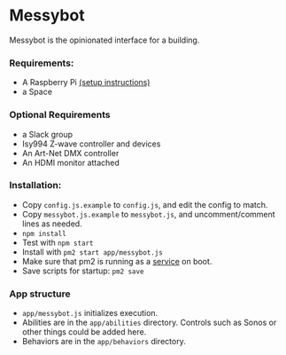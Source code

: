 # Messybot

Messybot is the opinionated interface for a building. 

### Requirements:

- A Raspberry Pi [(setup instructions)](https://github.com/dantaeyoung/messybot/blob/master/pi_setup.md)
- a Space

### Optional Requirements

- a Slack group
- Isy994 Z-wave controller and devices
- An Art-Net DMX controller
- An HDMI monitor attached


### Installation:

- Copy `config.js.example` to `config.js`, and edit the config to match.
- Copy `messybot.js.example` to `messybot.js`, and uncomment/comment lines as needed.
- `npm install`
- Test with `npm start`
- Install with `pm2 start app/messybot.js`
- Make sure that pm2 is running as a [service](http://pm2.keymetrics.io/docs/usage/startup/#generating-a-startup-script) on boot.
- Save scripts for startup: `pm2 save`


### App structure

- `app/messybot.js` initializes execution.
- Abilities are in the `app/abilities` directory. Controls such as Sonos or other things could be added here.
- Behaviors are in the `app/behaviors` directory.






